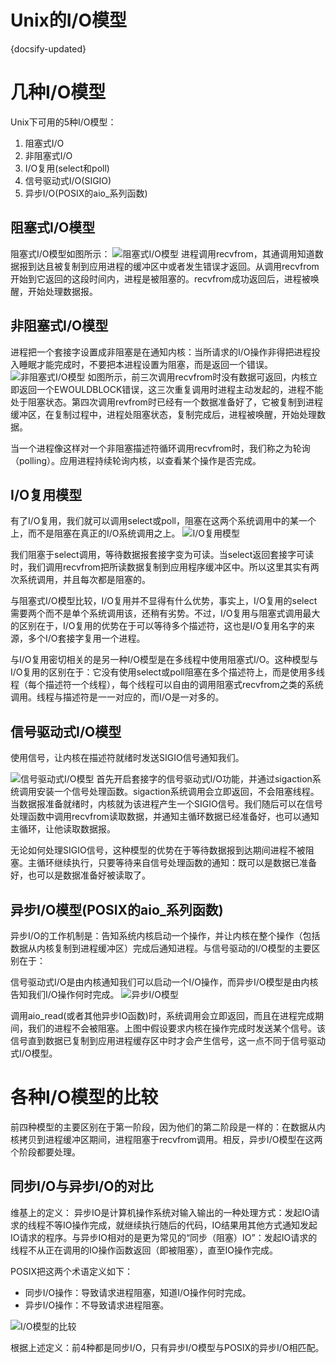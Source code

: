 # Unix的I/O模型
{docsify-updated}

# 几种I/O模型

Unix下可用的5种I/O模型：
1. 阻塞式I/O
2. 非阻塞式I/O
3. I/O复用(select和poll)
4. 信号驱动式I/O(SIGIO)
5. 异步I/O(POSIX的aio_系列函数)

## 阻塞式I/O模型
阻塞式I/O模型如图所示：
![阻塞式I/O模型](../pics/bio.png)
进程调用recvfrom，其通调用知道数据报到达且被复制到应用进程的缓冲区中或者发生错误才返回。从调用recvfrom开始到它返回的这段时间内，进程是被阻塞的。recvfrom成功返回后，进程被唤醒，开始处理数据报。




## 非阻塞式I/O模型
进程把一个套接字设置成非阻塞是在通知内核：当所请求的I/O操作非得把进程投入睡眠才能完成时，不要把本进程设置为阻塞，而是返回一个错误。
![非阻塞式I/O模型](../pics/non-block-io.png)
如图所示，前三次调用recvfrom时没有数据可返回，内核立即返回一个EWOULDBLOCK错误，这三次重复调用时进程主动发起的，进程不能处于阻塞状态。第四次调用revfrom时已经有一个数据准备好了，它被复制到进程缓冲区，在复制过程中，进程处阻塞状态，复制完成后，进程被唤醒，开始处理数据。

当一个进程像这样对一个非阻塞描述符循环调用recvfrom时，我们称之为轮询（polling）。应用进程持续轮询内核，以查看某个操作是否完成。

## I/O复用模型
有了I/O复用，我们就可以调用select或poll，阻塞在这两个系统调用中的某一个上，而不是阻塞在真正的I/O系统调用之上。
![I/O复用模型](../pics/io-multiuse.png)

我们阻塞于select调用，等待数据报套接字变为可读。当select返回套接字可读时，我们调用recvfrom把所读数据复制到应用程序缓冲区中。所以这里其实有两次系统调用，并且每次都是阻塞的。

与阻塞式I/O模型比较，I/O复用并不显得有什么优势，事实上，I/O复用的select需要两个而不是单个系统调用该，还稍有劣势。不过，I/O复用与阻塞式调用最大的区别在于，I/O复用的优势在于可以等待多个描述符，这也是I/O复用名字的来源，多个I/O套接字复用一个进程。

与I/O复用密切相关的是另一种I/O模型是在多线程中使用阻塞式I/O。这种模型与I/O复用的区别在于：它没有使用select或poll阻塞在多个描述符上，而是使用多线程（每个描述符一个线程），每个线程可以自由的调用阻塞式recvfrom之类的系统调用。线程与描述符是一一对应的，而I/O是一对多的。

## 信号驱动式I/O模型
使用信号，让内核在描述符就绪时发送SIGIO信号通知我们。

![信号驱动式I/O模型](../pics/signal-driven.png)
首先开启套接字的信号驱动式I/O功能，并通过sigaction系统调用安装一个信号处理函数。sigaction系统调用会立即返回，不会阻塞线程。当数据报准备就绪时，内核就为该进程产生一个SIGIO信号。我们随后可以在信号处理函数中调用recvfrom读取数据，并通知主循环数据已经准备好，也可以通知主循环，让他读取数据报。

无论如何处理SIGIO信号，这种模型的优势在于等待数据报到达期间进程不被阻塞。主循环继续执行，只要等待来自信号处理函数的通知：既可以是数据已准备好，也可以是数据准备好被读取了。


## 异步I/O模型(POSIX的aio_系列函数)
异步I/O的工作机制是：告知系统内核启动一个操作，并让内核在整个操作（包括数据从内核复制到进程缓冲区）完成后通知进程。与信号驱动的I/O模型的主要区别在于：

信号驱动式I/O是由内核通知我们可以启动一个I/O操作，而异步I/O模型是由内核告知我们I/O操作何时完成。
![异步I/O模型](../pics/async-io.png)

调用aio_read(或者其他异步IO函数)时，系统调用会立即返回，而且在进程完成期间，我们的进程不会被阻塞。上图中假设要求内核在操作完成时发送某个信号。该信号直到数据已复制到应用进程缓存区中时才会产生信号，这一点不同于信号驱动式I/O模型。

# 各种I/O模型的比较
前四种模型的主要区别在于第一阶段，因为他们的第二阶段是一样的：在数据从内核拷贝到进程缓冲区期间，进程阻塞于recvfrom调用。相反，异步I/O模型在这两个阶段都要处理。

## 同步I/O与异步I/O的对比
维基上的定义：
异步IO是计算机操作系统对输入输出的一种处理方式：发起IO请求的线程不等IO操作完成，就继续执行随后的代码，IO结果用其他方式通知发起IO请求的程序。与异步IO相对的是更为常见的“同步（阻塞）IO”：发起IO请求的线程不从正在调用的IO操作函数返回（即被阻塞），直至IO操作完成。

POSIX把这两个术语定义如下：
+ 同步I/O操作：导致请求进程阻塞，知道I/O操作何时完成。
+ 异步I/O操作：不导致请求进程阻塞。

![I/O模型的比较](../pics/io-compare.png)

根据上述定义：前4种都是同步I/O，只有异步I/O模型与POSIX的异步I/O相匹配。


